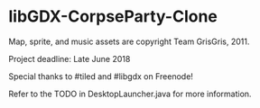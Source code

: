 # libGDX-CorpseParty-Clone

Map, sprite, and music assets are copyright Team GrisGris, 2011.

Project deadline: Late June 2018

Special thanks to #tiled and #libgdx on Freenode!

Refer to the TODO in DesktopLauncher.java for more information.
